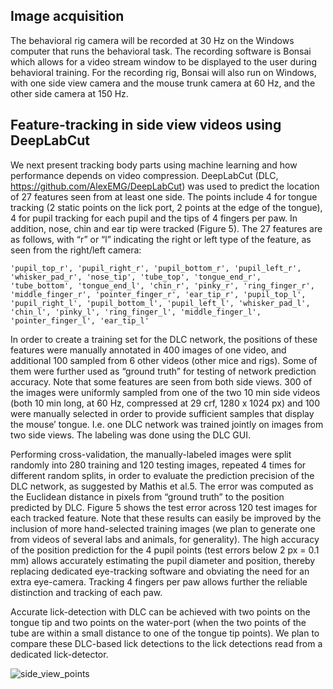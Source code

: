 
## Image acquisition 

The behavioral rig camera will be recorded at 30 Hz on the Windows computer that runs the behavioral task. The recording software is Bonsai which allows for a video stream window to be displayed to the user during behavioral training. For the recording rig, Bonsai will also run on Windows, with one side view camera and the mouse trunk camera at 60 Hz, and the other side camera at 150 Hz. 
 
## Feature-tracking in side view videos using DeepLabCut	 	 
	
We next present tracking body parts using machine learning and how performance depends on video compression. DeepLabCut (DLC, https://github.com/AlexEMG/DeepLabCut) was used to predict the location of 27 features seen from at least one side. The points include 4 for tongue tracking (2 static points on the lick port, 2 points at the edge of the tongue), 4 for pupil tracking for each pupil and the tips of 4 fingers per paw. In addition, nose, chin and ear tip were tracked (Figure 5). The 27 features are as follows, with “r” or “l” indicating the right or left type of the feature, as seen from the right/left camera:

`'pupil_top_r', 'pupil_right_r', 'pupil_bottom_r', 'pupil_left_r', 'whisker_pad_r', 'nose_tip', 'tube_top', 'tongue_end_r', 'tube_bottom', 'tongue_end_l', 'chin_r', 'pinky_r', 'ring_finger_r', 'middle_finger_r', 'pointer_finger_r', 'ear_tip_r', 'pupil_top_l', 'pupil_right_l', 'pupil_bottom_l', 'pupil_left_l', 'whisker_pad_l', 'chin_l', 'pinky_l', 'ring_finger_l', 'middle_finger_l', 'pointer_finger_l', 'ear_tip_l'`


In order to create a training set for the DLC network, the positions of these features were manually annotated in 400 images of one video, and additional 100 sampled from 6 other videos (other mice and rigs). Some of them were further used as “ground truth” for testing of network prediction accuracy. Note that some features are seen from both side views. 300 of the images were uniformly sampled from one of the two 10 min side videos (both 10 min long, at 60 Hz, compressed at 29 crf, 1280 x 1024 px) and 100 were manually selected in order to provide sufficient samples that display the mouse’ tongue. I.e. one DLC network was trained jointly on images from two side views. The labeling was done using the DLC GUI. 

Performing cross-validation, the manually-labeled images were split randomly into 280 training and 120 testing images, repeated 4 times for different random splits, in order to evaluate the prediction precision of the DLC network, as suggested by Mathis et al.5. The error was computed as the Euclidean distance in pixels from “ground truth” to the position predicted by DLC. Figure 5 shows the test error across 120 test images for each tracked feature. Note that these results can easily be improved by the inclusion of more hand-selected training images (we plan to generate one from videos of several labs and animals, for generality). The high accuracy of the position prediction for the 4 pupil points (test errors below 2 px = 0.1 mm) allows accurately estimating the pupil diameter and position, thereby replacing dedicated eye-tracking software and obviating the need for an extra eye-camera. Tracking 4 fingers per paw allows further the reliable distinction and tracking of each paw. 
	 
Accurate lick-detection with DLC can be achieved with two points on the tongue tip and two points on the water-port (when the two points of the tube are within a small distance to one of the tongue tip points). We plan to compare these DLC-based lick detections to the lick detections read from a dedicated lick-detector. 

![side_view_points](https://user-images.githubusercontent.com/17218515/52708624-ea099680-2f8a-11e9-884b-6c82b1a54ce7.png)


